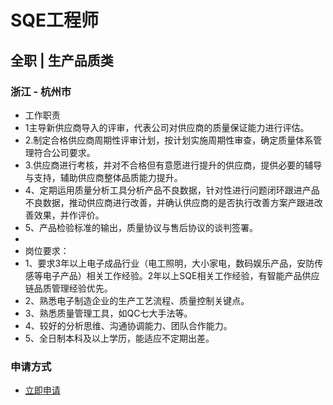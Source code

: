 
# SQE工程师
## 全职  |  生产品质类
### 浙江 - 杭州市

- 工作职责
-  1主导新供应商导入的评审，代表公司对供应商的质量保证能力进行评估。
-  2.制定合格供应商周期性评审计划，按计划实施周期性审查，确定质量体系管理符合公司要求。
-  3.供应商进行考核，并对不合格但有意愿进行提升的供应商，提供必要的辅导与支持，辅助供应商整体品质能力提升。
-  4、定期运用质量分析工具分析产品不良数据，针对性进行问题闭环跟进产品不良数据，推动供应商进行改善，并确认供应商的是否执行改善方案产跟进改善效果，并作评价。
-  5、产品检验标准的输出，质量协议与售后协议的谈判签署。
-  
-  岗位要求：
-  1、要求3年以上电子成品行业（电工照明，大小家电，数码娱乐产品，安防传感等电子产品）相关工作经验。2年以上SQE相关工作经验，有智能产品供应链品质管理经验优先。
-  2、熟悉电子制造企业的生产工艺流程、质量控制关键点。
-  3、熟悉质量管理工具，如QC七大手法等。
-  4、较好的分析思维、沟通协调能力、团队合作能力。
-  5、全日制本科及以上学历，能适应不定期出差。
### 申请方式
- <a href="mailto:hr@tuya.com" title=yourName-SQE工程师>立即申请</a>